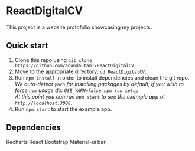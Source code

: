 # ReactDigitalCV

This project is a website protofolio showcasing my projects. 

## Quick start
1. Clone this repo using `git clone https://github.com/anandautam1/ReactDigitalCV`
2. Move to the appropriate directory: `cd ReactDigitalCV`.<br />
3. Run `npm install` in order to install dependencies and clean the git repo.<br />
   *We auto-detect `yarn` for installing packages by default, if you wish to force `npm` usage do: `USE_YARN=false npm run setup`*<br />
   *At this point you can run `npm start` to see the example app at `http://localhost:3000`.*
4. Run `npm start` to start the example app.

## Dependencies
Recharts 
React Bootstrap 
Material-ui bar
